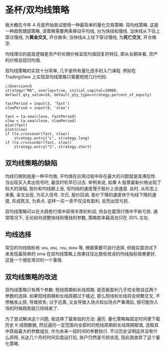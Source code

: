 # 圣杯/双均线策略

我大概在今年 4 月底开始尝试使用一种最简单的量化交易策略: 双均线策略. 这是一种趋势跟踪策略, 该策略需要两条移动平均线, 分为快线和慢线. 当快线从下往上穿过慢线, 为**黄金交叉**, 开仓做多; 当快线从上往下穿过慢线, 为**死亡交叉**, 开仓做空.

均线理论的底层逻辑是资产的长期价格呈现均值回复的特征, 即从长期来看, 资产的价格会回归均值.

双均线策略的实现十分简单, 几乎是所有量化选手的入门课程. 例如在 TradingView 上实现双均线策略只需要短短几行代码:

```
//@version=5
strategy("MA", overlay=true, initial_capital=10000, default_qty_value=10, default_qty_type=strategy.percent_of_equity)

fastPeriod = input(3, 'fast')
slowPeriod = input(8, 'slow')

fast = ta.sma(close, fastPeriod)
slow = ta.sma(close, slowPeriod)
plot(fast)
plot(slow)
if (ta.crossover(fast, slow))
    strategy.entry("L", strategy.long)
if (ta.crossunder(fast, slow))
    strategy.entry("S", strategy.short)
```

## 双均线策略的缺陷

均线归根到底是一种平均值, 平均值在应用过程中存在最大的问题就是其滞后性. 当出现买入卖出信号时, 最佳时机早已过去. 举例来说, 如果 A 股票最新价格出现了较大的涨幅, 股价和均线都上涨, 但均线的速度慢于股价上涨速度. 此时, 从形态上来看, 金叉出现, 为买入信号. 次日, 股价回调, 股价下降的速度快于均线下降的速度, 形成死叉, 为卖点. 这样一买一卖不仅没有盈利, 反而出现亏损.

双均线策略可以在大趋势行情中获得丰厚的利润, 但会在震荡行情中不断亏损. 通常情况下, 无论如何调整快线和慢线的参数, 策略胜率最高也只在 30% 左右.

## 均线选择

常见的均线指标有 `sma`, `ema`, `rma`, `dema` 等, 根据需要可自行选择, 但我实盘测试下来发现最简单的 sma 在双均线策略上效果往往比那些改进的均线指标效果更好, 这是一个很反常识的一个事情.

## 双均线策略的改进

双均线策略只有两个参数: 短线周期和长线周期. 是否能盈利几乎完全取自这两个参数的选择. 如果短线周期和长线周期过于接近, 那么短线和长线将会频繁交叉, 不停触发止损, 导致损失; 过于远离, 又会导致入场点和出场点严重滞后, 很可能你入场的时候趋势就已经结束了.

为了尝试解决这个问题, 我选择了最笨拙的方法: 遍历. 量化策略每固定时间便下载历史 K 线图数据, 然后遍历一定范围内全部的的短线周期和长线周期取值, 选取其中获益最大的参数组合, 作为未来一段时间的参数执行. 不过历史证明这并没有什么卵用, 长达几个月的时间实盘运行后, 账户仍然是亏损状态, 因此我放弃了这个量化策略.
